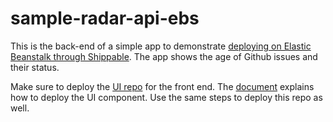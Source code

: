 # sample-radar-api-ebs

This is the back-end of a simple app to demonstrate [deploying on Elastic Beanstalk through Shippable](http://docs.shippable.com/autodeploy-to-ebs/). The app shows the age of Github issues and their status. 

Make sure to deploy the [UI repo](https://github.com/shippableSamples/sample-radar-ui-ebs) for the front end. The [document](http://docs.shippable.com/autodeploy-to-ebs/) explains how to deploy the UI component. Use the same steps to deploy this repo as well. 
